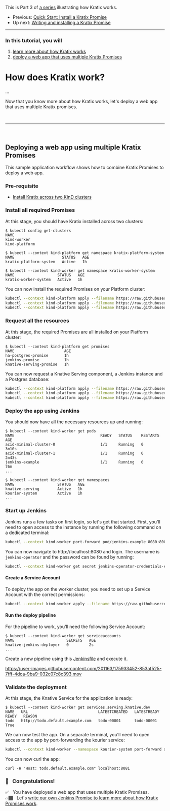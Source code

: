This is Part 3 of [a series](./README.md) illustrating how Kratix works. 
* Previous: [Quick Start: Install a Kratix Promise](/installing-a-promise/)
* Up next: [Writing and installing a Kratix Promise](/writing-a-promise/)

<hr> 

### In this tutorial, you will 
1. [learn more about how Kratix works](https://github.com/syntasso/workshop/tree/main/using-multiple-promises/README.md#how-does-kratix-work)
1. [deploy a web app that uses multiple Kratix Promises](https://github.com/syntasso/workshop/tree/main/installing-a-promise/README.md#deploying-a-web-app-using-multiple-kratix-promises)

# How does Kratix work?
...

Now that you know more about how Kratix works, let's deploy a web app that uses multiple Kratix promises.

<br>
<hr>
<br>

## Deploying a web app using multiple Kratix Promises

This sample application workflow shows how to combine Kratix Promises
to deploy a web app.

### Pre-requisite 
* [Install Kratix across two KinD clusters](/installing-kratix/)

### Install all required Promises

At this stage, you should have Kratix installed across two clusters:

```console
$ kubectl config get-clusters
NAME
kind-worker
kind-platform

$ kubectl --context kind-platform get namespace kratix-platform-system
NAME                     STATUS   AGE
kratix-platform-system   Active   1h

$ kubectl --context kind-worker get namespace kratix-worker-system
NAME                   STATUS   AGE
kratix-worker-system   Active   1h
```

You can now install the required Promises on your Platform cluster:

<!-- ❓ Do we want people to clone the workshop and kratix or not? -->
```bash
kubectl --context kind-platform apply --filename https://raw.githubusercontent.com/syntasso/kratix/main/samples/postgres/postgres-promise.yaml
kubectl --context kind-platform apply --filename https://raw.githubusercontent.com/syntasso/kratix/main/samples/knative-serving/knative-serving-promise.yaml
kubectl --context kind-platform apply --filename https://raw.githubusercontent.com/syntasso/kratix/main/samples/jenkins/jenkins-promise.yaml
```

### Request all the resources

At this stage, the required Promises are all installed on your Platform cluster:

```console
$ kubectl --context kind-platform get promises
NAME                      AGE
ha-postgres-promise       1h
jenkins-promise           1h
knative-serving-promise   1h
```

You can now request a Knative Serving component, a Jenkins instance and a Postgres
database:

```bash
kubectl --context kind-platform apply --filename https://raw.githubusercontent.com/syntasso/kratix/main/samples/postgres/postgres-resource-request.yaml
kubectl --context kind-platform apply --filename https://raw.githubusercontent.com/syntasso/kratix/main/samples/knative-serving/knative-serving-resource-request.yaml
kubectl --context kind-platform apply --filename https://raw.githubusercontent.com/syntasso/kratix/main/samples/jenkins/jenkins-resource-request.yaml
```

### Deploy the app using Jenkins

You should now have all the necessary resources up and running:

```console
$ kubectl --context kind-worker get pods
NAME                                      READY   STATUS    RESTARTS         AGE
acid-minimal-cluster-0                    1/1     Running   0                3m10s
acid-minimal-cluster-1                    1/1     Running   0                2m43s
jenkins-example                           1/1     Running   0                76m
...

$ kubectl --context kind-worker get namespaces
NAME                   STATUS   AGE
knative-serving        Active   1h
kourier-system         Active   1h
...
```

### Start up Jenkins

Jenkins runs a few tasks on first login, so let's get that started. First,
you'll need to open access to the instance by running the following command on a
dedicated terminal:

```bash
kubectl --context kind-worker port-forward pod/jenkins-example 8080:8080
```

You can now navigate to http://localhost:8080 and login. The username is
`jenkins-operator` and the password can be found by running:

```bash
kubectl --context kind-worker get secret jenkins-operator-credentials-example -o 'jsonpath={.data.password}' | base64 -d
```

#### Create a Service Account

<!-- This could later be added to the existing jenkins Promise to simplify this step  -->

To deploy the app on the worker cluster, you need to set up a Service Account
with the correct permissions:

```bash
kubectl --context kind-worker apply --filename https://raw.githubusercontent.com/syntasso/workshop/main/sample-todo-app/k8s/deploy-rbac.yaml
```

#### Run the deploy pipeline

For the pipeline to work, you'll need the following Service Account:

```console
$ kubectl --context kind-worker get serviceaccounts
NAME                       SECRETS   AGE
knative-jenkins-deployer   0         2s
...
```

Create a new pipeline using this
[Jenkinsfile](https://raw.githubusercontent.com/syntasso/workshop/main/sample-todo-app/ci/Jenkinsfile)
and execute it.

https://user-images.githubusercontent.com/201163/175933452-853af525-7fff-4dca-9ba9-032c07c8c393.mov

### Validate the deployment

At this stage, the Knative Service for the application is ready:

```console
$ kubectl --context kind-worker get services.serving.knative.dev
NAME   URL                               LATESTCREATED   LATESTREADY   READY   REASON
todo   http://todo.default.example.com   todo-00001      todo-00001    True
```

We can now test the app. On a separate terminal, you'll need to open access to
the app by port-forwarding the kourier service:

```bash
kubectl --context kind-worker --namespace kourier-system port-forward svc/kourier 8081:80
```

You can now curl the app:

```
curl -H "Host: todo.default.example.com" localhost:8081
```

### 🎉 &nbsp; Congratulations! 
✅&nbsp;&nbsp; You have deployed a web app that uses multiple Kratix Promises. <br/> 
👉🏾&nbsp;&nbsp; Let's [write our own Jenkins Promise to learn more about how Kratix Promises work](/writing-a-promise/README.md).